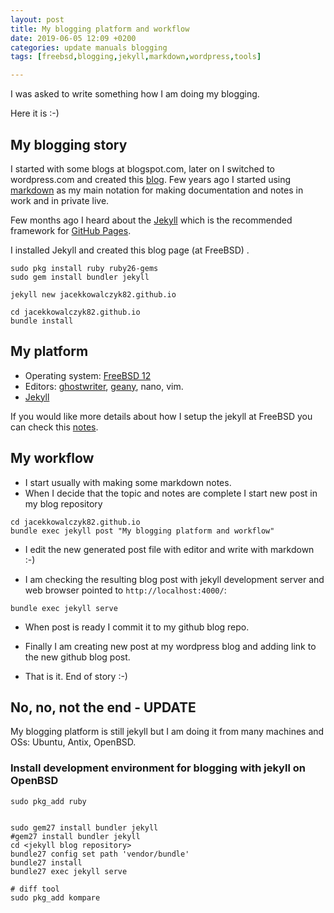 ```yaml
---
layout: post
title: My blogging platform and workflow
date: 2019-06-05 12:09 +0200
categories: update manuals blogging
tags: [freebsd,blogging,jekyll,markdown,wordpress,tools]

---
```


I was asked to write something how I am doing my blogging. 

Here it is :-) 

## My blogging story 

I started with some blogs at blogspot.com, later on I switched to wordpress.com and created this [blog](https://jacekkowalczyk.wordpress.com/). 
Few years ago I started using [markdown](https://daringfireball.net/projects/markdown/) as my main notation for making documentation and notes in work and in private live. 

Few months ago I heard about the [Jekyll](https://jekyllrb.com/) which is the recommended framework for [GitHub Pages](https://pages.github.com/). 

I installed Jekyll and created  this blog page (at FreeBSD) . 

```
sudo pkg install ruby ruby26-gems
sudo gem install bundler jekyll

jekyll new jacekkowalczyk82.github.io

cd jacekkowalczyk82.github.io
bundle install 
```

## My platform

* Operating system: [FreeBSD 12](https://www.freebsd.org/)
* Editors: [ghostwriter](https://wereturtle.github.io/ghostwriter/), [geany](https://www.geany.org/), nano, vim. 
* [Jekyll](https://jekyllrb.com/)

If you would like more details about how I setup the jekyll at FreeBSD you can check this [notes](https://gitlab.com/jacekkowalczyk82/freebsd/blob/master/blogging/README.md). 

## My workflow 

* I start usually with making some markdown notes. 
* When I decide that the topic and notes are complete I start new post in my blog repository 

```
cd jacekkowalczyk82.github.io
bundle exec jekyll post "My blogging platform and workflow" 

```

* I edit the new generated post file with editor and write with markdown :-) 

* I am checking the resulting blog post with jekyll development server and web browser pointed to `http://localhost:4000/`:

```
bundle exec jekyll serve

```

* When post is ready I commit it to my github blog repo.

* Finally I am creating new post at my wordpress blog and adding link to the new github blog post. 

* That is it. End of story :-) 

## No, no, not the end - UPDATE

My blogging platform is still jekyll but I am doing it from many machines and OSs: Ubuntu, Antix, OpenBSD. 

### Install development environment for blogging with jekyll on OpenBSD

```
sudo pkg_add ruby


sudo gem27 install bundler jekyll
#gem27 install bundler jekyll
cd <jekyll blog repository>
bundle27 config set path 'vendor/bundle'
bundle27 install
bundle27 exec jekyll serve

# diff tool 
sudo pkg_add kompare 

```

